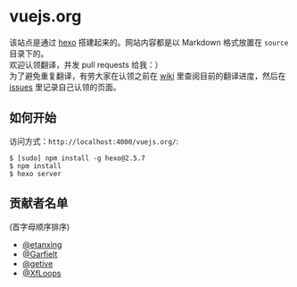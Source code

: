 # vuejs.org

该站点是通过 [hexo](http://hexo.io/) 搭建起来的。网站内容都是以 Markdown 格式放置在 `source` 目录下的。  
欢迎认领翻译，并发 pull requests 给我：）  
为了避免重复翻译，有劳大家在认领之前在 [wiki](https://github.com/Jinjiang/vuejs.org/wiki) 里查阅目前的翻译进度，然后在 [issues](https://github.com/Jinjiang/vuejs.org/issues) 里记录自己认领的页面。

## 如何开始

访问方式：`http://localhost:4000/vuejs.org/`:

```
$ [sudo] npm install -g hexo@2.5.7
$ npm install
$ hexo server
```

## 贡献者名单

(首字母顺序排序)

* [@etanxing](https://github.com/etanxing)
* [@Garfielt](https://github.com/Garfielt)
* [@getive](https://github.com/getive)
* [@XfLoops](https://github.com/XfLoops)